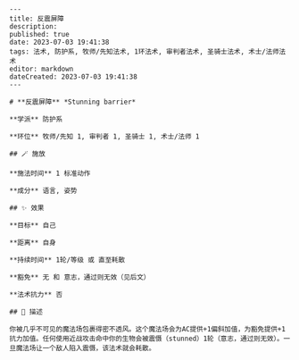 
    ---
    title: 反震屏障
    description: 
    published: true
    date: 2023-07-03 19:41:38
    tags: 法术, 防护系, 牧师/先知法术, 1环法术, 审判者法术, 圣骑士法术, 术士/法师法术
    editor: markdown
    dateCreated: 2023-07-03 19:41:38
    ---

    # **反震屏障** *Stunning barrier*

    **学派** 防护系 

    **环位** 牧师/先知 1, 审判者 1, 圣骑士 1, 术士/法师 1

    ## 🪄 施放

    **施法时间** 1 标准动作

    **成分** 语言, 姿势

    ## ✨ 效果 

    **目标** 自己 

    **距离** 自身  

    **持续时间** 1轮/等级 或 直至耗散 

    **豁免** 无 和 意志，通过则无效（见后文）

    **法术抗力** 否

    ## 📖 描述

    你被几乎不可见的魔法场包裹得密不透风。这个魔法场会为AC提供+1偏斜加值，为豁免提供+1抗力加值。任何使用近战攻击命中你的生物会被震慑（stunned）1轮（意志，通过则无效）。一旦魔法场让一个敌人陷入震慑，该法术就会耗散。
    